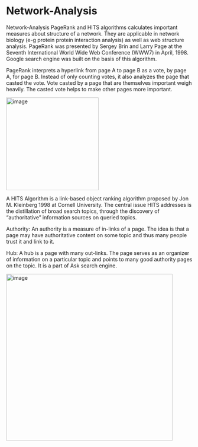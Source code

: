 # Network-Analysis
Network-Analysis
PageRank and HITS algorithms calculates important measures about structure of a network. They are applicable in network biology (e-g protein protein interaction analysis) as well as web structure analysis.
PageRank was presented by Sergey Brin and Larry Page at the Seventh International World Wide Web Conference (WWW7) in April, 1998. Google search engine was built on the basis of this algorithm.

PageRank interprets a hyperlink from page A to page B as a vote, by page A, for page B.
Instead of only counting votes, it also analyzes the page that casted the vote.
Vote casted by a page that are themselves important weigh heavily.
The casted vote helps to make other pages more important.
 
<img width="250" alt="image" src="https://user-images.githubusercontent.com/56387631/190867007-d3c2bfd8-b1d2-4611-813f-a5016825b6b3.png"> 

A HITS Algorithm is a link-based object ranking algorithm proposed by Jon M. Kleinberg 1998 at Cornell University.
The central issue HITS addresses is the distillation of broad search topics, through the discovery of “authoritative” information sources on queried topics.

Authority: 
An authority is a measure of in-links of a page. The idea is that a page may have authoritative content on some topic and thus many people trust it and link to it.

Hub:
A hub is a page with many out-links. The page serves as an organizer of information on a particular topic and points to many good authority pages on the topic.
It is a part of Ask search engine.

<img width="450" alt="image" src="https://user-images.githubusercontent.com/56387631/190867017-612da295-5b23-4a5d-8c88-e6a09d09ae85.png">

 



